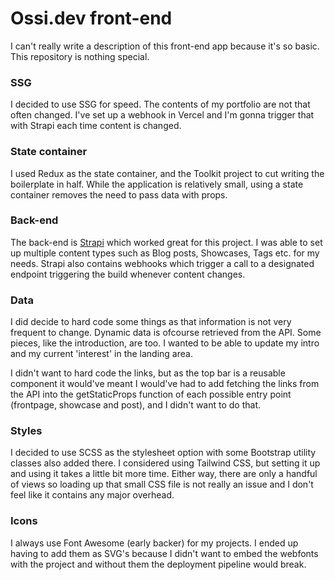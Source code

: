 # Ossi.dev front-end

I can't really write a description of this front-end app because it's so basic. 
This repository is nothing special.

### SSG

I decided to use SSG for speed. The contents of my portfolio are not that often changed. I've set up a webhook in Vercel and I'm gonna trigger that with Strapi each time content is changed.

### State container

I used Redux as the state container, and the Toolkit project to cut writing the boilerplate in half. While the application is relatively small, using a state container removes the need to pass data with props.


### Back-end

The back-end is [Strapi](https://strapi.io) which worked great for this project. I was able to set up multiple content types such as Blog posts, Showcases, Tags etc. for my needs. Strapi also contains webhooks which trigger a call to a designated endpoint triggering the build whenever content changes.

### Data

I did decide to hard code some things as that information is not very frequent to change. Dynamic data is ofcourse retrieved from the API. Some pieces, like the introduction, are too. I wanted to be able to update my intro and my current 'interest' in the landing area.

I didn't want to hard code the links, but as the top bar is a reusable component it would've meant I would've had to add fetching the links from the API into the getStaticProps function of each possible entry point (frontpage, showcase and post), and I didn't want to do that.

### Styles

I decided to use SCSS as the stylesheet option with some Bootstrap utility classes also added there. I considered using Tailwind CSS, but setting it up and using it takes a little bit more time. 
Either way, there are only a handful of views so loading up that small CSS file is not really an issue and I don't feel like it contains any major overhead.

### Icons

I always use Font Awesome (early backer) for my projects. I ended up having to add them as SVG's because I didn't want to embed the webfonts with the project and without them the deployment pipeline would break.